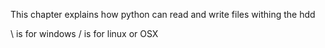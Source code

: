 This chapter explains how python can read and write files withing the hdd

\ is for windows 
/ is for linux or OSX
